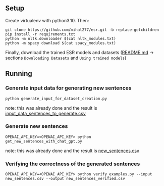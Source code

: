 ## Setup

Create virtualenv with python3.10. Then:

```commandline
git clone https://github.com/mihal277/esr.git -b replace-getchildren
pip install -r requirements.txt
python -m nltk.downloader $(cat nltk_modules.txt)
python -m spacy download $(cat spacy_modules.txt)
```

Finally, download the trained ESR models and datasets 
([README.md](esr%2FREADME.md) -> sections `Downloading Datasets` and `Using trained models`)

## Running

### Generate input data for generating new sentences

```commandline
python generate_input_for_dataset_creation.py
```

note: this was already done and the result is [input_data_sentences_to_generate.csv](input_data_sentences_to_generate.csv)

### Generate new sentences

```commandline
OPENAI_API_KEY=<OPENAI_API_KEY> python get_new_sentences_with_chat_gpt.py
```

note: this was already done and the result is [new_sentences.csv](new_sentences.csv)


### Verifying the correctness of the generated sentences
```commandline
OPENAI_API_KEY=<OPENAI_API_KEY> python verify_examples.py --input new_sentences.csv --output new_sentences_verified.csv
```
